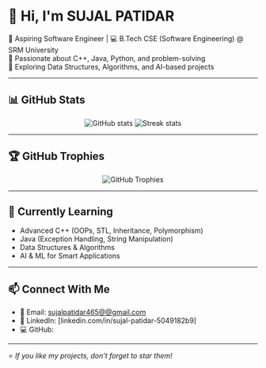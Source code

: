 # 👋 Hi, I'm SUJAL PATIDAR

🚀 Aspiring Software Engineer | 💻 B.Tech CSE (Software Engineering) @ SRM University  
🔹 Passionate about C++, Java, Python, and problem-solving  
🔹 Exploring Data Structures, Algorithms, and AI-based projects  

---

## 📊 GitHub Stats
<p align="center">
  <img src="https://github-readme-stats.vercel.app/api?username=aayush-raj2&show_icons=true&theme=tokyonight" alt="GitHub stats" />
  <img src="https://github-readme-streak-stats.herokuapp.com/?user=aayush-raj2&theme=tokyonight" alt="Streak stats" />
</p>

---

## 🏆 GitHub Trophies
<p align="center">
  <img src="https://github-profile-trophy.vercel.app/?username=aayush-raj2&theme=onedark&no-frame=true&margin-w=15&margin-h=15" alt="GitHub Trophies" />
</p>

---

## 🌱 Currently Learning
- Advanced C++ (OOPs, STL, Inheritance, Polymorphism)  
- Java (Exception Handling, String Manipulation)  
- Data Structures & Algorithms  
- AI & ML for Smart Applications  

---

## 📫 Connect With Me
- 📧 Email: [sujalpatidar465@@gmail.com](mailto:sujalpatidar465@gmail.com)  
- 🔗 LinkedIn: [linkedin.com/in/sujal-patidar-5049182b9]
- 💻 GitHub: 

---
⭐️ *If you like my projects, don’t forget to star them!*
